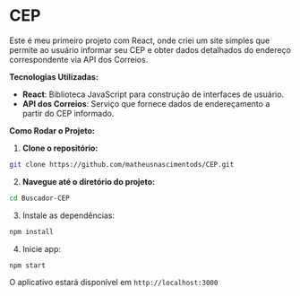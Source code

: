 # CEP

Este é meu primeiro projeto com React, onde criei um site simples que permite ao usuário informar seu CEP e obter dados detalhados do endereço correspondente via API dos Correios.

**Tecnologias Utilizadas:**

- **React**: Biblioteca JavaScript para construção de interfaces de usuário.
- **API dos Correios**: Serviço que fornece dados de endereçamento a partir do CEP informado.

**Como Rodar o Projeto:**

1. **Clone o repositório:**

```bash
git clone https://github.com/matheusnascimentods/CEP.git
```

2. **Navegue até o diretório do projeto:**

```bash
cd Buscador-CEP
```

3. Instale as dependências:

```bash
npm install
```

4. Inicie app:

```bash
npm start
```

O aplicativo estará disponível em ```http://localhost:3000```